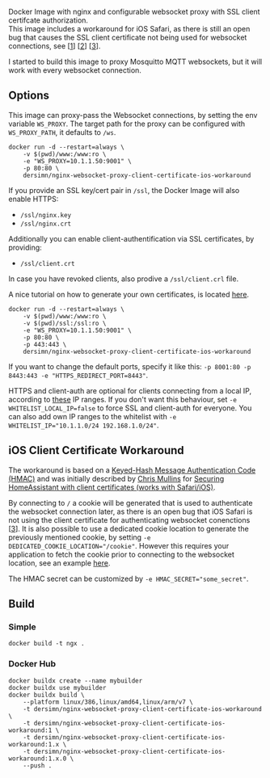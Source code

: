 Docker Image with nginx and configurable websocket proxy with SSL client certifcate authorization.  
This image includes a workaround for iOS Safari, as there is still an open bug that causes the SSL client certificate not being used for websocket connections, see [[1][1]] [[2][2]] [[3][3]].

I started to build this image to proxy Mosquitto MQTT websockets, but it will work with every websocket connection. 


## Options

This image can proxy-pass the Websocket connections, by setting the env variable `WS_PROXY`. The target path for the proxy can be configured with `WS_PROXY_PATH`, it defaults to `/ws`.

    docker run -d --restart=always \
        -v $(pwd)/www:/www:ro \
        -e "WS_PROXY=10.1.1.50:9001" \
        -p 80:80 \
        dersimn/nginx-websocket-proxy-client-certificate-ios-workaround

If you provide an SSL key/cert pair in `/ssl`, the Docker Image will also enable HTTPS:

* `/ssl/nginx.key`
* `/ssl/nginx.crt`

Additionally you can enable client-authentification via SSL certificates, by providing:

* `/ssl/client.crt`

In case you have revoked clients, also prodive a `/ssl/client.crl` file.

A nice tutorial on how to generate your own certificates, is located [here](https://jamielinux.com/docs/openssl-certificate-authority/introduction.html).

    docker run -d --restart=always \
        -v $(pwd)/www:/www:ro \
        -v $(pwd)/ssl:/ssl:ro \
        -e "WS_PROXY=10.1.1.50:9001" \
        -p 80:80 \
        -p 443:443 \
        dersimn/nginx-websocket-proxy-client-certificate-ios-workaround

If you want to change the default ports, specify it like this: `-p 8001:80 -p 8443:443 -e "HTTPS_REDIRECT_PORT=8443"`.

HTTPS and client-auth are optional for clients connecting from a local IP, according to [these](https://github.com/dersimn/nginx-websocket-proxy-client-certificate-ios-workaround/blob/3d8123b9830f49b9c1b3ef9176ef6c8fe22353dd/nginx.template#L90) IP ranges. If you don't want this behaviour, set `-e WHITELIST_LOCAL_IP=false` to force SSL and client-auth for everyone. You can also add own IP ranges to the whitelist with `-e WHITELIST_IP="10.1.1.0/24 192.168.1.0/24"`.


## iOS Client Certificate Workaround

The workaround is based on a [Keyed-Hash Message Authentication Code (HMAC)](https://en.wikipedia.org/wiki/HMAC) and was initially described by [Chris Mullins](https://github.com/sidoh) for [Securing HomeAssistant with client certificates (works with Safari/iOS)][1]. 

By connecting to `/` a cookie will be generated that is used to authenticate the websocket connection later, as there is an open bug that iOS Safari is not using the client certificate for authenticating websocket conenctions [[3][3]]. It is also possible to use a dedicated cookie location to generate the previously mentioned cookie, by setting `-e DEDICATED_COOKIE_LOCATION="/cookie"`. However this requires your application to fetch the cookie prior to connecting to the websocket location, see an example [here](https://github.com/dersimn/mqtt-smarthome-webui/blob/9d74c4d5370c2e2249f8941abe35e0323d6bc4c8/www/webui.js#L60). 

The HMAC secret can be customized by `-e HMAC_SECRET="some_secret"`.


## Build

### Simple

    docker build -t ngx .

### Docker Hub

    docker buildx create --name mybuilder
    docker buildx use mybuilder
    docker buildx build \
        --platform linux/386,linux/amd64,linux/arm/v7 \
        -t dersimn/nginx-websocket-proxy-client-certificate-ios-workaround \
        -t dersimn/nginx-websocket-proxy-client-certificate-ios-workaround:1 \
        -t dersimn/nginx-websocket-proxy-client-certificate-ios-workaround:1.x \
        -t dersimn/nginx-websocket-proxy-client-certificate-ios-workaround:1.x.0 \
        --push .


[1]: http://blog.christophermullins.com/2017/04/30/securing-homeassistant-with-client-certificates
[2]: https://github.com/home-assistant/home-assistant-iOS/issues/27
[3]: https://www.bountysource.com/issues/35354552-websocket-does-not-send-client-certificate